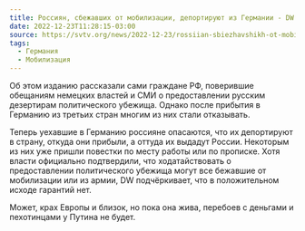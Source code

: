 ```yaml
---
title: Россиян, сбежавших от мобилизации, депортируют из Германии - DW
date: 2022-12-23T11:28:15-03:00
source: https://svtv.org/news/2022-12-23/rossiian-sbiezhavshikh-ot-mobilizatsii-dieportiruiut-iz-giermanii-dw/
tags:
  - Германия
  - Мобилизация
---
```


Об этом изданию рассказали сами граждане РФ, поверившие обещаниям немецких властей и СМИ о предоставлении русским дезертирам политического убежища. Однако после прибытия в Германию из третьих стран многим из них стали отказывать.

Теперь уехавшие в Германию россияне опасаются, что их депортируют в страну, откуда они прибыли, а оттуда их выдадут России. Некоторым из них уже пришли повестки по месту работы или по прописке. Хотя власти официально подтвердили, что ходатайствовать о предоставлении политического убежища могут все бежавшие от мобилизации или из армии, DW подчёркивает, что в положительном исходе гарантий нет.

Может, крах Европы и близок, но пока она жива, перебоев с деньгами и пехотинцами у Путина не будет.
